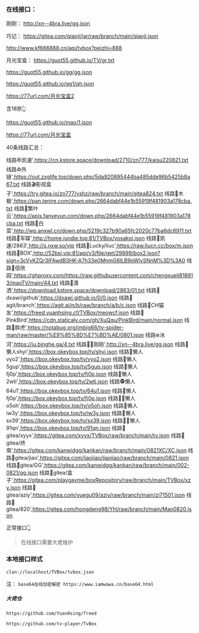### 在线接口：

刚刚：
http://xn--4bra.live/gg.json

巧记：
https://gitea.com/qiaoji/jar/raw/branch/main/qiaoji.json

http://www.kf666888.cn/api/tvbox?peizhi=888

月光宝盒：
https://guot55.github.io/TV/gr.txt

https://guot55.github.io/gg/gg.json

https://guot55.github.io/gg1/qh.json 

https://77url.com/月光宝盒2

含18🈲👆

https://guot55.github.io/mao/1.json 

https://77url.com/月光宝盒

40条线路汇总：

线路🏵凯速',https://cn.kstore.space/download/2710/zn777/kaisu220821.txt
线路♻️外链',https://out.zxglife.top/down.php/5da920895444ba485dde96b5425b8a67.txt
线路🎬影视盒子',https://try.gitea.io/zn777/yshz/raw/branch/main/gitea824.txt
线路🍐木极',https://pan.tenire.com/down.php/2664dabf44e1b55919f481903a178cba.txt
线路🍊繁叶云',https://apis.fanyeyun.com/down.php/2664dabf44e1b55919f481903a178cba.txt
线路🍋白菜',http://wp.anxwl.cn/down.php/5219c327b90a65fc2020c77ba6dc6911.txt
线路🍒军碟',http://home.jundie.top:81/TVBox/yosakoi.json
线路🍑凯速/2863',http://s.nxw.so/vip
线路🍍Lucky/liuc',https://raw.liucn.cc/box/m.json
线路🎁BOX',http://52bsj.vip:81/api/v3/file/get/29899/box2.json?sign=3cVyKZQr3lFAwdB3HK-A7h33e0MnmG6lLB9oWlvSNnM%3D%3A0
线路🌈佰欣园',https://ghproxy.com/https://raw.githubusercontent.com/chengxueli818913/maoTV/main/44.txt
线路🕺潇洒',https://download.kstore.space/download/2863/01.txt
线路🥦dxawi/github',https://dxawi.github.io/0/0.json
线路🍅agit/branch',https://agit.ai/n/b/raw/branch/a/b/c.json
线路🍆CH猫友',https://freed.yuanhsing.cf/TVBox/meowcf.json
线路🌽PinkBird',https://cdn.staticaly.com/gh/XuQqu/PinkBird/main/normal.json
线路🐯胖虎',https://notabug.org/imbig66/tv-spider-man/raw/master/%E9%85%8D%E7%BD%AE/0801.json
线路❄️冰河',https://ju.binghe.ga/4.txt
线路🛀🏻刚刚',http://xn--4bra.live/gg.json
线路🙇懒人shyi',https://box.okeybox.top/tv/shyi.json
线路🧕懒人vyo2',https://box.okeybox.top/tv/vyo2.json
线路👮懒人5gup',https://box.okeybox.top/tv/5gup.json
线路👷懒人fj0p',https://box.okeybox.top/tv/fj0p.json
线路💂懒人2wti',https://box.okeybox.top/tv/2wti.json
线路🕵懒人64u1',https://box.okeybox.top/tv/64u1.json
线路🎅懒人fj0p',https://box.okeybox.top/tv/fj0p.json
线路🧙‍♂️懒人o5oh',https://box.okeybox.top/tv/o5oh.json
线路👳懒人iw3y',https://box.okeybox.top/tv/iw3y.json
线路👲懒人sx39',https://box.okeybox.top/tv/sx39.json
线路🧛‍♂️懒人91qn',https://box.okeybox.top/tv/91qn.json
线路🥑gitea/xyyx',https://gitea.com/xyyx/TVBox/raw/branch/main/tv.json
线路🍌gitea/终南',https://gitea.com/kanwidgg/kankan/raw/branch/main/0821XC/XC.json
线路🍉gitea/jiao',https://gitea.com/jiaojiao/jiaojiao/raw/branch/main/0821.json
线路🍇gitea/GG',https://gitea.com/kanwidgg/kankan/raw/branch/main/002-0821/gg.json
线路🍓gitea/盒子',https://gitea.com/playgayme/boxRepository/raw/branch/main/TVBox/xzy.json
线路🍈gitea/aziy',https://gitea.com/yuegu09/aziy/raw/branch/main/zi71501.json
线路🎈gitea/820',https://gitea.com/hongdeng98/YH/raw/branch/main/Mao0820.json



正常接口👆


> 在线接口需要大佬维护

### 本地接口样式

```
clan://localhost/TVBox/tvbox.json
```





注：
`base64在线加密解密 https://www.iamwawa.cn/base64.html`

##### 大佬仓
`https://github.com/YuanHsing/freed`

`https://github.com/tv-player/TvBox`
